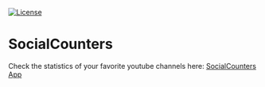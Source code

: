 [![License](https://img.shields.io/badge/license-MIT-blue)](https://opensource.org/licenses/MIT)
# SocialCounters

Check the statistics of your favorite youtube channels here: [SocialCounters App](https://marcosklender.github.io/SocialCounters/)
